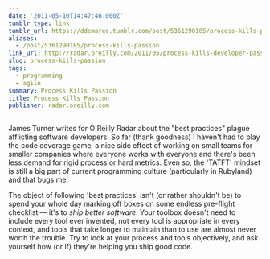 ```yaml
---
date: '2011-05-10T14:47:46.000Z'
tumblr_type: link
tumblr_url: https://ddemaree.tumblr.com/post/5361290185/process-kills-passion
aliases:
  - /post/5361290185/process-kills-passion
link_url: http://radar.oreilly.com/2011/05/process-kills-developer-passion.html
slug: process-kills-passion
tags:
  - programming
  - agile
summary: Process Kills Passion
title: Process Kills Passion
publisher: radar.oreilly.com
---
```


James Turner writes for O'Reilly Radar about the "best practices" plague afflicting software developers. So far (thank goodness) I haven't had to play the code coverage game, a nice side effect of working on small teams for smaller companies where everyone works with everyone and there's been less demand for rigid process or hard metrics. Even so, the 'TATFT' mindset is still a big part of current programming culture (particularly in Rubyland) and that bugs me.

The object of following 'best practices' isn't (or rather shouldn't be) to spend your whole day marking off boxes on some endless pre-flight checklist — it's to _ship better software_. Your toolbox doesn't need to include every tool ever invented, not every tool is appropriate in every context, and tools that take longer to maintain than to use are almost never worth the trouble. Try to look at your process and tools objectively, and ask yourself how (or if) they're helping you ship good code.